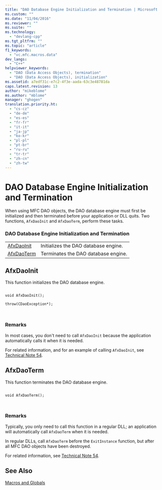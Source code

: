 ```yaml
---
title: "DAO Database Engine Initialization and Termination | Microsoft Docs"
ms.custom: ""
ms.date: "11/04/2016"
ms.reviewer: ""
ms.suite: ""
ms.technology: 
  - "devlang-cpp"
ms.tgt_pltfrm: ""
ms.topic: "article"
f1_keywords: 
  - "vc.mfc.macros.data"
dev_langs: 
  - "C++"
helpviewer_keywords: 
  - "DAO (Data Access Objects), termination"
  - "DAO (Data Access Objects), initialization"
ms.assetid: a7edf31c-e7c2-4f3e-aada-63c3e48781da
caps.latest.revision: 13
author: "mikeblome"
ms.author: "mblome"
manager: "ghogen"
translation.priority.ht: 
  - "cs-cz"
  - "de-de"
  - "es-es"
  - "fr-fr"
  - "it-it"
  - "ja-jp"
  - "ko-kr"
  - "pl-pl"
  - "pt-br"
  - "ru-ru"
  - "tr-tr"
  - "zh-cn"
  - "zh-tw"
---
```

# DAO Database Engine Initialization and Termination
When using MFC DAO objects, the DAO database engine must first be initialized and then terminated before your application or DLL quits. Two functions, `AfxDaoInit` and `AfxDaoTerm`, perform these tasks.  
  
### DAO Database Engine Initialization and Termination  
  
|||  
|-|-|  
|[AfxDaoInit](#afxdaoinit)|Initializes the DAO database engine.|  
|[AfxDaoTerm](#afxdaoterm)|Terminates the DAO database engine.|  
  
##  <a name="afxdaoinit"></a>  AfxDaoInit  
 This function initializes the DAO database engine.  
  
```  
 
void AfxDaoInit();

throw(CDaoException*);

 
```  
  
### Remarks  
 In most cases, you don't need to call `AfxDaoInit` because the application automatically calls it when it is needed.  
  
 For related information, and for an example of calling `AfxDaoInit`, see [Technical Note 54](../../mfc/tn054-calling-dao-directly-while-using-mfc-dao-classes.md).  
  
##  <a name="afxdaoterm"></a>  AfxDaoTerm  
 This function terminates the DAO database engine.  
  
```  
 
void AfxDaoTerm();

 
```  
  
### Remarks  
 Typically, you only need to call this function in a regular DLL; an application will automatically call `AfxDaoTerm` when it is needed.  
  
 In regular DLLs, call `AfxDaoTerm` before the `ExitInstance` function, but after all MFC DAO objects have been destroyed.  
  
 For related information, see [Technical Note 54](../../mfc/tn054-calling-dao-directly-while-using-mfc-dao-classes.md).  
  
## See Also  
 [Macros and Globals](../../mfc/reference/mfc-macros-and-globals.md)
